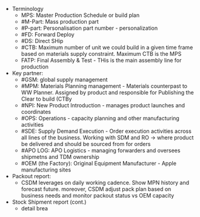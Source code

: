 - Terminology
	- MPS: Master Production Schedule or build plan
	- #M-Part: Mass production part
	- #P-part: Personalisation part number - personalization
	- #FD: Forward Deploy 
	- #DS: Direct SHip
	- #CTB: Maximum number of unit we could build in a given time frame based on materials supply constraint. Maximum CTB is the MPS
	- FATP: Final Assembly & Test - THis is the main assembly line for production
- Key partner:
	- #GSM: global supply management
	- #MPM: Materials Planning management - Materials counterpast to WW Planner. Assigned by product and responsible for Publishing the Clear to build (CTBy 
	- #NPI: New Product Introduction - manages product launches and coordinates
	- #OPS: Operations - capacity planning and other manufacturing activities 
	- #SDE: Supply Demand Execution - Order execution activities across all lines of the business. Working with SDM and RO -> where product be delivered and should be sourced from for orders
	- #APO LOG: APO Logistics - managing forwarders and oversees shipmetns and TDM ownership
	- #OEM (the Factory): Original Equipment Manufacturer - Apple manufacturing sites
- Packout report: 
	- CSDM leverages on daily working cadence. Show MPN history and forecast future. moreover, CSDM adjust pack plan based on business needs and monitor packout status vs OEM capacity 
- Stock Shipment report (cont.)
	- detail brea
